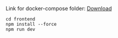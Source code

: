 Link for docker-compose folder: [Download](https://drive.johnnyip.com/d/s/spl5Yi2NUJVCJyxlRqCEWAIq4GISTRYM/zL13SdNKx-fxGZe9Q4e785UAuLOCr9LO-Ub4gBXAxTQo)

```
cd frontend
npm install --force
npm run dev
```
